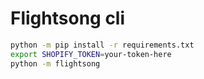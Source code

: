 # Flightsong cli

```bash
python -m pip install -r requirements.txt
export SHOPIFY_TOKEN=your-token-here
python -m flightsong
```
